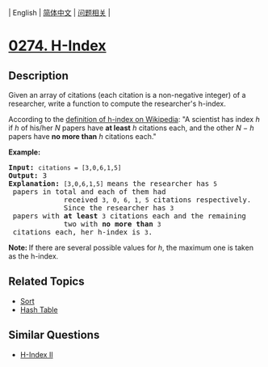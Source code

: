 
| English | [简体中文](README.md) | [问题相关](QUESTION.md) |
# [0274. H-Index](https://leetcode-cn.com/problems/h-index/)
## Description
<p>Given an array of citations (each citation is a non-negative integer) of a researcher, write a function to compute the researcher&#39;s h-index.</p>

<p>According to the <a href="https://en.wikipedia.org/wiki/H-index" target="_blank">definition of h-index on Wikipedia</a>: &quot;A scientist has index <i>h</i> if <i>h</i> of his/her <i>N</i> papers have <b>at least</b> <i>h</i> citations each, and the other <i>N &minus; h</i> papers have <b>no more than</b> <i>h</i> citations each.&quot;</p>

<p><b>Example:</b></p>

<pre>
<b>Input:</b> <code>citations = [3,0,6,1,5]</code>
<b>Output:</b> 3 
<strong>Explanation: </strong><code>[3,0,6,1,5] </code>means the researcher has <code>5</code> papers in total and each of them had 
             received <code>3, 0, 6, 1, 5</code> citations respectively. 
&nbsp;            Since the researcher has <code>3</code> papers with <b>at least</b> <code>3</code> citations each and the remaining 
&nbsp;            two with <b>no more than</b> <code>3</code> citations each, her h-index is <code>3</code>.</pre>

<p><strong>Note:&nbsp;</strong>If there are several possible values for <em>h</em>, the maximum one is taken as the h-index.</p>

## Related Topics
- [Sort](https://leetcode-cn.com/tag/sort)
- [Hash Table](https://leetcode-cn.com/tag/hash-table)
## Similar Questions
- [H-Index II](../0275/README_EN.md)
